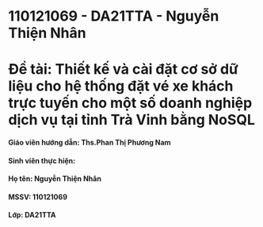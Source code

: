 # 110121069 - DA21TTA - Nguyễn Thiện Nhân
# Đề tài: Thiết kế và cài đặt cơ sở dữ liệu cho hệ thống đặt vé xe khách trực tuyến cho một số doanh nghiệp dịch vụ tại tỉnh Trà Vinh bằng NoSQL
#### Giáo viên hướng dẫn: Ths.Phan Thị Phương Nam
#### Sinh viên thực hiện:
#### Họ tên: Nguyễn Thiện Nhân
#### MSSV: 110121069
#### Lớp: DA21TTA
